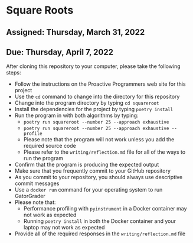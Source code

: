 # Square Roots

## Assigned: Thursday, March 31, 2022
## Due: Thursday, April 7, 2022

After cloning this repository to your computer, please take the following steps:

- Follow the instructions on the Proactive Programmers web site for this project
- Use the `cd` command to change into the directory for this repository
- Change into the program directory by typing `cd squareroot`
- Install the dependencies for the project by typing `poetry install`
- Run the program in with both algorithms by typing:
  - `poetry run squareroot --number 25 --approach exhaustive`
  - `poetry run squareroot --number 25 --approach exhaustive --profile`
  - Please note that the program will not work unless you add the required source code
  - Please refer to the `writing/reflection.md` file for all of the ways to run the program
- Confirm that the program is producing the expected output
- Make sure that you frequently commit to your GitHub repository
- As you commit to your repository, you should always use descriptive commit messages
- Use a `docker run` command for your operating system to run GatorGrader
- Please note that:
  - Performance profiling with `pyinstrument` in a Docker container may not work as expected
  - Running `poetry install` in both the Docker container and your laptop may not work as expected
- Provide all of the required responses in the `writing/reflection.md` file

